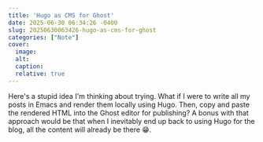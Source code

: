 ```yaml
---
title: 'Hugo as CMS for Ghost'
date: 2025-06-30 06:34:26 -0400
slug: 20250630063426-hugo-as-cms-for-ghost
categories: ["Note"]
cover: 
  image: 
  alt: 
  caption: 
  relative: true
---
```


Here's a stupid idea I'm thinking about trying. What if I were to write all my posts in Emacs and render them locally using Hugo. Then, copy and paste the rendered HTML into the Ghost editor for publishing? A bonus with that approach would be that when I inevitably end up back to using Hugo for the blog, all the content will already be there 😁.
